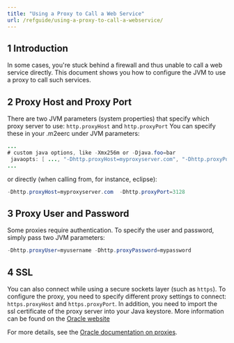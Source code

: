 ```yaml
---
title: "Using a Proxy to Call a Web Service"
url: /refguide/using-a-proxy-to-call-a-webservice/
---
```


## 1 Introduction

In some cases, you're stuck behind a firewall and thus unable to call a web service directly. This document shows you how to configure the JVM to use a proxy to call such services.

## 2 Proxy Host and Proxy Port

There are two JVM parameters (system properties) that specify which proxy server to use: `http.proxyHost` and `http.proxyPort`
You can specify these in your .m2eerc under JVM parameters:

```java
...
# custom java options, like -Xmx256m or -Djava.foo=bar
 javaopts: [ ..., "-Dhttp.proxyHost=myproxyserver.com", "-Dhttp.proxyPort=3128"]
...

```

or directly (when calling from, for instance, eclipse):

```java
-Dhttp.proxyHost=myproxyserver.com  -Dhttp.proxyPort=3128

```

## 3 Proxy User and Password

Some proxies require authentication. To specify the user and password, simply pass two JVM parameters:

```java
-Dhttp.proxyUser=myusername -Dhttp.proxyPassword=mypassword
```

## 4 SSL

You can also connect while using a secure sockets layer (such as `https`). To configure the proxy, you need to specify different proxy settings to connect: `https.proxyHost` and `https.proxyPort`. In addition, you need to import the ssl certificate of the proxy server into your Java keystore. More information can be found on the [Oracle website](https://download.oracle.com/javaee/1.4/tutorial/doc/Security6.html)

For more details, see the [Oracle documentation on proxies](https://download.oracle.com/javase/6/docs/technotes/guides/net/proxies.html).
